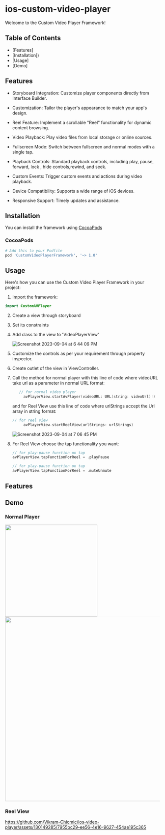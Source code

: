 # ios-custom-video-player

Welcome to the Custom Video Player Framework!

## Table of Contents
- [Features]
- [Installation])
- [Usage]
- [Demo]

## Features
* Storyboard Integration: Customize player components directly from Interface Builder.

* Customization: Tailor the player's appearance to match your app's design.

* Reel Feature: Implement a scrollable "Reel" functionality for dynamic content browsing.

* Video Playback: Play video files from local storage or online sources.

* Fullscreen Mode: Switch between fullscreen and normal modes with a single tap.

* Playback Controls: Standard playback controls, including play, pause, forward, lock , hide controls,rewind, and seek.

* Custom Events: Trigger custom events and actions during video playback.

* Device Compatibility: Supports a wide range of iOS devices.

* Responsive Support: Timely updates and assistance.



## Installation

You can install the framework using [CocoaPods](https://cocoapods.org/)

### CocoaPods

```ruby
# Add this to your Podfile
pod 'CustomVideoPlayerFramework', '~> 1.0'
```


## Usage

Here's how you can use the Custom Video Player Framework in your project:

1. Import the framework:

```swift
import CustomAVPlayer
```

2. Create a view through storyboard
3. Set its constraints
4. Add class to the view to 'VideoPlayerView'

     ![Screenshot 2023-09-04 at 6 44 06 PM](https://github.com/Vikram-Chicmic/ios-video-player/assets/130149285/4edb74b6-a6e2-4104-8d50-62856c44b069)
6. Customize the controls as per your requirement through property inspector.
7. Create outlet of the view in ViewController.
8. Call the method for normal player with this line of code where videoURL take url as a parameter in normal URL format:
   ```swift
      // for normal video player
        avPlayerView.startAvPlayer(videoURL: URL(string: videoUrl)!)
   ```
   and for Reel View use this line of code where urlStrings accept the Url array in string format: 
   ```swift
   // for reel view
        avPlayerView.startReelView(urlStrings: urlStrings)
   ```
   ![Screenshot 2023-09-04 at 7 06 45 PM](https://github.com/Vikram-Chicmic/ios-video-player/assets/130149285/a1ca71cf-377a-4321-b5ec-884f43a352e0)
9. For Reel View choose the tap functionality you want:
   ```swift
   // for play-pause function on tap
   avPlayerView.tapFunctionForReel = .playPause
   ```
     ```swift
   // for play-pause function on tap
    avPlayerView.tapFunctionForReel = .muteUnmute
    ```
## Features



## Demo
### Normal Player
<img src="https://github.com/Vikram-Chicmic/ios-video-player/assets/130149285/385c9e0d-0921-4ab0-9772-20980d7df7e4" width="300" >

<img src="https://github.com/Vikram-Chicmic/ios-video-player/assets/130149285/31d0dfd3-5bf7-4313-8c3a-3a13dc0ceb5e" width="600">


### Reel View
https://github.com/Vikram-Chicmic/ios-video-player/assets/130149285/7955bc29-ee56-4e16-9627-454ae195c365




     
